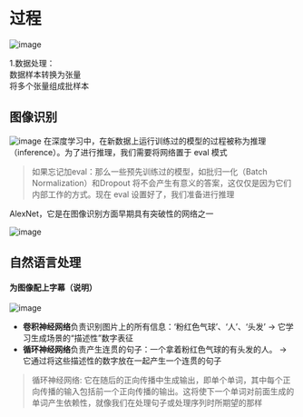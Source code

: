 # 过程
![image](https://user-images.githubusercontent.com/64322636/219554369-87b18509-bcf0-4d16-9331-60e370b59ba7.png)

1.数据处理：  
数据样本转换为张量  
将多个张量组成批样本  

## 图像识别  
![image](https://user-images.githubusercontent.com/64322636/219554377-04062976-1ac4-4341-8325-26fa50ef1556.png)
在深度学习中，在新数据上运行训练过的模型的过程被称为推理（inference）。为了进行推理，我们需要将网络置于 eval 模式  
> 如果忘记加eval：那么一些预先训练过的模型，如批归一化（Batch Normalization）和Dropout 将不会产生有意义的答案，这仅仅是因为它们内部工作的方式。现在 eval 设置好了，我们准备进行推理    

AlexNet，它是在图像识别方面早期具有突破性的网络之一

![image](https://user-images.githubusercontent.com/64322636/219554569-c857b1e8-4fe1-42e0-b678-e69826076e23.png)


## 自然语言处理
#### 为图像配上字幕（说明）
![image](https://user-images.githubusercontent.com/64322636/219554772-30eca3cc-539c-4f23-83a4-52249502933f.png)

- **卷积神经网络**负责识别图片上的所有信息：‘粉红色气球’、‘人’、‘头发’ -> 它学习生成场景的“描述性”数字表征
- **循环神经网络**负责产生连贯的句子：一个拿着粉红色气球的有头发的人。 -> 它通过将这些描述性的数字放在一起产生一个连贯的句子
> 循环神经网络: 它在随后的正向传播中生成输出，即单个单词，其中每个正向传播的输入包括前一个正向传播的输出。这将使下一个单词对前面生成的单词产生依赖性，就像我们在处理句子或处理序列时所期望的那样
